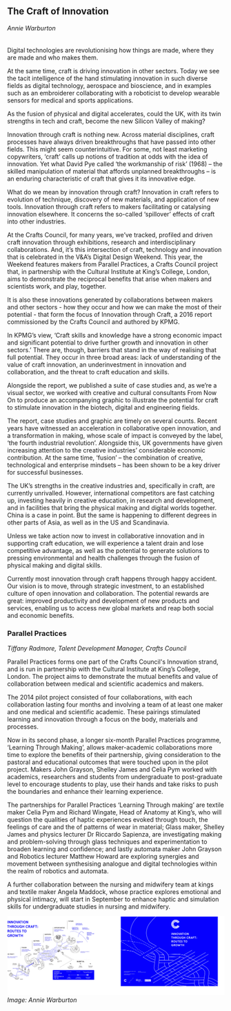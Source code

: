 ## The Craft of Innovation
_Annie Warburton_
<br />
<br />
<br />
Digital technologies are revolutionising how things are made, where they are made and who makes them.  

At the same time, craft is driving innovation in other sectors. Today we see the tacit intelligence of the hand stimulating innovation in such diverse fields as digital technology, aerospace and bioscience, and in examples such as an embroiderer collaborating with a roboticist to develop wearable sensors for medical and sports applications.

As the fusion of physical and digital accelerates, could the UK, with its twin strengths in tech and craft, become the new Silicon Valley of making?

Innovation through craft is nothing new. Across material disciplines, craft processes have always driven breakthroughs that have passed into other fields. This might seem counterintuitive.  For some, not least marketing copywriters, ‘craft’ calls up notions of tradition at odds with the idea of innovation.  Yet what David Pye called ‘the workmanship of risk’ (1968) – the skilled manipulation of material that affords unplanned breakthroughs – is an enduring characteristic of craft that gives it its innovative edge.  

What do we mean by innovation through craft?  Innovation in craft refers to evolution of technique, discovery of new materials, and application of new tools.  Innovation through craft refers to makers facilitating or catalysing innovation elsewhere. It concerns the so-called ‘spillover’ effects of craft into other industries.  

At the Crafts Council, for many years, we’ve tracked, profiled and driven craft innovation through exhibitions, research and interdisciplinary collaborations.  And, it’s this intersection of craft, technology and innovation that is celebrated in the V&A’s Digital Design Weekend.  This year, the Weekend features makers from Parallel Practices, a Crafts Council project that, in partnership with the Cultural Institute at King’s College, London, aims to demonstrate the reciprocal benefits that arise when makers and scientists work, and play, together.

It is also these innovations generated by collaborations between makers and other sectors - how they occur and how we can make the most of their potential - that form the focus of Innovation through Craft, a 2016 report commissioned by the Crafts Council and authored by KPMG.

In KPMG’s view, ‘Craft skills and knowledge have a strong economic impact and significant potential to drive further growth and innovation in other sectors.’  There are, though, barriers that stand in the way of realising that full potential.  They occur in three broad areas: lack of understanding of the value of craft innovation, an underinvestment in innovation and collaboration, and the threat to craft education and skills.

Alongside the report, we published a suite of case studies and, as we’re a visual sector, we worked with creative and cultural consultants From Now On to produce an accompanying graphic to illustrate the potential for craft to stimulate innovation in the biotech, digital and engineering fields. 

The report, case studies and graphic are timely on several counts. Recent years have witnessed an acceleration in collaborative open innovation, and a transformation in making, whose scale of impact is conveyed by the label, ‘the fourth industrial revolution’.  Alongside this, UK governments have given increasing attention to the creative industries’ considerable economic contribution.  At the same time, ‘fusion’ – the combination of creative, technological and enterprise mindsets – has been shown to be a key driver for successful businesses. 

The UK’s strengths in the creative industries and, specifically in craft, are currently unrivalled.  However, international competitors are fast catching up, investing heavily in creative education, in research and development, and in facilities that bring the physical making and digital worlds together.  China is a case in point. But the same is happening to different degrees in other parts of Asia, as well as in the US and Scandinavia.

Unless we take action now to invest in collaborative innovation and in supporting craft education, we will experience a talent drain and lose competitive advantage, as well as the potential to generate solutions to pressing environmental and health challenges through the fusion of physical making and digital skills.

Currently most innovation through craft happens through happy accident.  Our vision is to move, through strategic investment, to an established culture of open innovation and collaboration.  The potential rewards are great: improved productivity and development of new products and services, enabling us to access new global markets and reap both social and economic benefits.


### Parallel Practices 

_Tiffany Radmore, Talent Development Manager, Crafts Council_

Parallel Practices forms one part of the Crafts Council's Innovation strand, and is run in partnership with the Cultural Institute at King’s College, London. The project aims to demonstrate the mutual benefits and value of collaboration between medical and scientific academics and makers.
 
The  2014 pilot project consisted of four collaborations, with each collaboration lasting four months and involving a team of at least one maker and one medical and scientific academic. These pairings stimulated learning and innovation through a focus on the body, materials and processes. 
 
Now in its second phase, a longer six-month Parallel Practices programme, ‘Learning Through Making’, allows maker-academic collaborations more time to explore the benefits of their partnership, giving consideration to the pastoral and educational outcomes that were touched upon in the pilot project. Makers John Grayson, Shelley James and Celia Pym worked with academics, researchers and students from undergraduate to post-graduate level to encourage students to play, use their hands and take risks to push the boundaries and enhance their learning experience.

The partnerships for Parallel Practices  ‘Learning Through making’ are textile maker Celia Pym and Richard Wingate, Head of Anatomy at King’s, who will question the qualities of haptic experiences evoked through touch, the feelings of care and the of patterns of wear in material; Glass maker, Shelley James and physics lecturer Dr Riccardo Sapienza, are investigating making and problem-solving through glass techniques and experimentation to broaden learning and confidence; and lastly automata maker John Grayson and Robotics lecturer Matthew Howard are exploring synergies and movement between synthesising analogue and digital technologies within the realm of robotics and automata.

A further collaboration between the nursing and midwifery team at kings and textile maker Angela Maddock, whose practice explores emotional and physical intimacy, will start in September to enhance haptic and simulation skills for undergraduate studies in nursing and midwifery.

![Image: Annie Warburton](images/29.jpg)
_Image: Annie Warburton_
